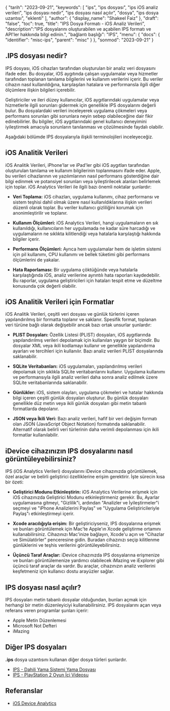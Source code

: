 {
"tarih": "2023-09-21",
  "keywords": [
"ips",
"ips dosyası",
"ips iOS analiz verileri",
"ips dosyası nedir",
"ips dosyası nasıl açılır",
"dosya",
"ips dosya uzantısı",
"eklenti"
],
  "author": {
"display_name": "Shakeel Faiz"
},
"draft": "false",
"toc": true,
"title": "IPS Dosya Formatı - iOS Analiz Verileri",
  "description":"IPS dosyalarını oluşturabilen ve açabilen IPS formatı ve API'ler hakkında bilgi edinin.",
"bağlantı başlığı": "IPS",
  "menu": {
    "docs": {
      "identifier": "misc-ips",
      "parent": "misc"
}
},
"sonmod": "2023-09-21"
}

## .IPS dosyası nedir?

IPS dosyası, iOS cihazları tarafından oluşturulan bir analiz veri dosyasını ifade eder. Bu dosyalar, iOS aygıtında çalışan uygulamalar veya hizmetler tarafından toplanan tanılama bilgilerini ve kullanım verilerini içerir. Bu veriler cihazın nasıl kullanıldığına, karşılaşılan hatalara ve performansla ilgili diğer ölçümlere ilişkin bilgileri içerebilir.

Geliştiriciler ve ileri düzey kullanıcılar, iOS aygıtlarındaki uygulamalar veya hizmetlerle ilgili sorunları gidermek için genellikle IPS dosyalarını değerli bulur. Bu dosyalardaki verileri inceleyerek uygulama çökmeleri veya performans sorunları gibi sorunlara neyin sebep olabileceğine dair fikir edinebilirler. Bu bilgiler, iOS aygıtlarındaki genel kullanıcı deneyimini iyileştirmek amacıyla sorunların tanılanması ve çözülmesinde faydalı olabilir.

Aşağıdaki bölümde IPS dosyalarıyla ilişkili terminolojileri inceleyeceğiz.

## iOS Analitik Verileri

iOS Analitik Verileri, iPhone'lar ve iPad'ler gibi iOS aygıtları tarafından oluşturulan tanılama ve kullanım bilgilerinin toplanmasını ifade eder. Apple, bu verileri cihazlarının ve yazılımlarının nasıl performans gösterdiğine dair bilgi edinmek ve potansiyel sorunları veya iyileştirilecek alanları belirlemek için toplar. iOS Analytics Verileri ile ilgili bazı önemli noktalar şunlardır:

- **Veri Toplama:** iOS cihazları, uygulama kullanımı, cihaz performansı ve sistem teşhisi dahil olmak üzere nasıl kullanıldıklarına ilişkin verileri düzenli olarak toplar. Bu veriler kullanıcı gizliliğini korumak için anonimleştirilir ve toplanır.

- **Kullanım Ölçümleri:** iOS Analytics Verileri, hangi uygulamaların en sık kullanıldığı, kullanıcıların her uygulamada ne kadar süre harcadığı ve uygulamaların ne sıklıkta kilitlendiği veya hatalarla karşılaştığı hakkında bilgiler içerir.

- **Performans Ölçümleri:** Ayrıca hem uygulamalar hem de işletim sistemi için pil kullanımı, CPU kullanımı ve bellek tüketimi gibi performans ölçümlerini de yakalar.

- **Hata Raporlaması:** Bir uygulama çöktüğünde veya hatalarla karşılaştığında iOS, analiz verilerine ayrıntılı hata raporları kaydedebilir. Bu raporlar, uygulama geliştiricileri için hataları tespit etme ve düzeltme konusunda çok değerli olabilir.

## iOS Analitik Verileri için Formatlar

iOS Analitik Verileri, çeşitli veri dosyası ve günlük türlerini içeren yapılandırılmış bir formatta toplanır ve saklanır. Spesifik format, toplanan veri türüne bağlı olarak değişebilir ancak bazı ortak unsurlar şunlardır:

- **PLIST Dosyaları:** Özellik Listesi (PLIST) dosyaları, iOS aygıtlarında yapılandırılmış verileri depolamak için kullanılan yaygın bir biçimdir. Bu dosyalar XML veya ikili kodlamayı kullanır ve genellikle yapılandırma ayarları ve tercihleri için kullanılır. Bazı analiz verileri PLIST dosyalarında saklanabilir.

- **SQLite Veritabanları:** iOS uygulamaları, yapılandırılmış verileri depolamak için sıklıkla SQLite veritabanlarını kullanır. Uygulama kullanımı ve performansıyla ilgili analiz verileri daha sonra analiz edilmek üzere SQLite veritabanlarında saklanabilir.

- **Günlükler:** iOS, sistem olayları, uygulama çökmeleri ve hatalar hakkında bilgi içeren çeşitli günlük dosyaları oluşturur. Bu günlük dosyaları genellikle düz metin veya ikili günlük dosyaları gibi metin tabanlı formatlarda depolanır.

- **JSON veya İkili Veri:** Bazı analiz verileri, hafif bir veri değişim formatı olan JSON (JavaScript Object Notation) formatında saklanabilir. Alternatif olarak belirli veri türlerinin daha verimli depolanması için ikili formatlar kullanılabilir.

## iDevice cihazınızın IPS dosyalarını nasıl görüntüleyebilirsiniz?

IPS (iOS Analytics Verileri) dosyalarını iDevice cihazınızda görüntülemek, özel araçlar ve belirli geliştirici özelliklerine erişim gerektirir. İşte sürecin kısa bir özeti:

- **Geliştirici Modunu Etkinleştirin:** iOS Analytics Verilerine erişmek için iOS cihazınızda Geliştirici Modunu etkinleştirmeniz gerekir. Bu, Ayarlar uygulamasına gitmeyi, "Gizlilik"i, ardından "Analizler ve İyileştirmeler"i seçmeyi ve "iPhone Analizlerini Paylaş" ve "Uygulama Geliştiricileriyle Paylaş"ı etkinleştirmeyi içerir.

- **Xcode aracılığıyla erişim:** Bir geliştiriciyseniz, IPS dosyalarına erişmek ve bunları görüntülemek için Mac'te Apple'ın Xcode geliştirme ortamını kullanabilirsiniz. Cihazınızı Mac'inize bağlayın, Xcode'u açın ve "Cihazlar ve Simülatörler" penceresine gidin. Buradan cihazınızı seçip kilitlenme günlüklerini ve teşhis verilerini görüntüleyebilirsiniz.

- **Üçüncü Taraf Araçlar:** iDevice cihazınızda IPS dosyalarına erişmenize ve bunları görüntülemenize yardımcı olabilecek iMazing ve iExplorer gibi üçüncü taraf araçlar da vardır. Bu araçlar, cihazınızın analiz verilerini keşfetmeniz için kullanıcı dostu arayüzler sağlar.

## IPS dosyası nasıl açılır?

IPS dosyaları metin tabanlı dosyalar olduğundan, bunları açmak için herhangi bir metin düzenleyiciyi kullanabilirsiniz. IPS dosyalarını açan veya referans veren programlar şunları içerir:

- Apple Metin Düzenlemesi
- Microsoft Not Defteri
- iMazing

## Diğer IPS dosyaları

**.ips** dosya uzantısını kullanan diğer dosya türleri şunlardır.

- [IPS - Dahili Yama Sistemi Yama Dosyası](/tr/game/ips/)
- [IPS - PlayStation 2 Oyun İçi Videosu](/tr/game/ips-ps2/)

## Referanslar
* [iOS Device Analytics](https://www.apple.com/legal/privacy/data/en/device-analytics/)
